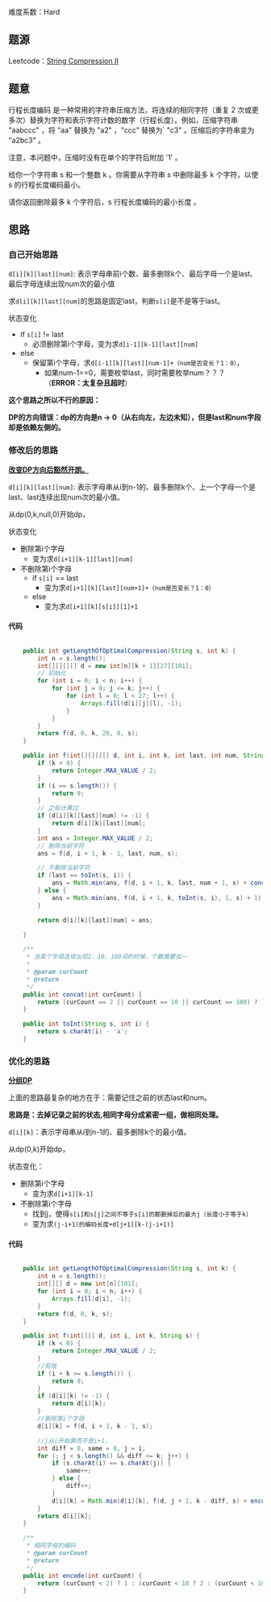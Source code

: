 

难度系数：Hard





## 题源

Leetcode：[String Compression II](https://leetcode.com/contest/weekly-contest-199/problems/string-compression-ii/)  



## 题意

行程长度编码 是一种常用的字符串压缩方法，将连续的相同字符（重复 2 次或更多次）替换为字符和表示字符计数的数字（行程长度）。例如，压缩字符串 "aabccc" ，将 "aa" 替换为 "a2" ，"ccc" 替换为` "c3" 。压缩后的字符串变为 "a2bc3" 。

注意，本问题中，压缩时没有在单个的字符后附加 '1' 。



给你一个字符串 s 和一个整数 k 。你需要从字符串 s 中删除最多 k 个字符，以使 s 的行程长度编码最小。

请你返回删除最多 k 个字符后，s 行程长度编码的最小长度 。



## 思路

### 自己开始思路



`d[i][k][last][num]`: 表示字母串前i个数、最多删除k个、最后字母一个是last、最后字母连续出现num次的最小值

求`d[i][k][last][num]`的思路是固定last，判断`s[i]`是不是等于last。

状态变化

- if `s[i]` != last
  - 必须删除第i个字母，变为求`d[i-1][k-1][last][num]`
- else
  - 保留第i个字母，求`d[i-1][k][last][num-1]+（num是否变长？1：0）`，
    - 如果num-1==0，需要枚举last，同时需要枚举num？？？（**ERROR：太复杂且超时**）



**这个思路之所以不行的原因：**

**DP的方向错误：dp的方向是n -> 0（从右向左，左边未知），但是last和num字段却是依赖左侧的。**



### 修改后的思路

**<u>改变DP方向后豁然开朗。</u>**

`d[i][k][last][num]`: 表示字母串从i到n-1的、最多删除k个、上一个字母一个是last、last连续出现num次的最小值。

从dp(0,k,null,0)开始dp，

状态变化

- 删除第i个字母
  - 变为求`d[i+1][k-1][last][num]`
- 不删除第i个字母
  - if `s[i]` == last
    - 变为求`d[i+1][k][last][num+1]+（num是否变长？1：0）`
  - else
    - 变为求`d[i+1][k][s[i]][1]+1`



#### 代码

```java

    public int getLengthOfOptimalCompression(String s, int k) {
        int n = s.length();
        int[][][][] d = new int[n][k + 1][27][101];
      	// 初始化
        for (int i = 0; i < n; i++) {
            for (int j = 0; j <= k; j++) {
                for (int l = 0; l < 27; l++) {
                    Arrays.fill(d[i][j][l], -1);
                }
            }
        }
        return f(d, 0, k, 26, 0, s);
    }

    public int f(int[][][][] d, int i, int k, int last, int num, String s) {
        if (k < 0) {
            return Integer.MAX_VALUE / 2;
        }
        if (i == s.length()) {
            return 0;
        }
      	// 之前计算过
        if (d[i][k][last][num] != -1) {
            return d[i][k][last][num];
        }
        int ans = Integer.MAX_VALUE / 2;
        // 删除当前字符
        ans = f(d, i + 1, k - 1, last, num, s);

        // 不删除当前字符
        if (last == toInt(s, i)) {
            ans = Math.min(ans, f(d, i + 1, k, last, num + 1, s) + concat(num + 1));
        } else {
            ans = Math.min(ans, f(d, i + 1, k, toInt(s, i), 1, s) + 1);
        }

        return d[i][k][last][num] = ans;

    }

    /**
     * 当某个字母连续出现2、10、100词的时候，个数需要加一
     *
     * @param curCount
     * @return
     */
    public int concat(int curCount) {
        return (curCount == 2 || curCount == 10 || curCount == 100) ? 1 : 0;
    }

    public int toInt(String s, int i) {
        return s.charAt(i) - 'a';
    }
```





### 优化的思路

**<u>分组DP</u>**

上面的思路最复杂的地方在于：需要记住之前的状态last和num。

**思路是：去掉记录之前的状态,相同字母分成紧密一组，做相同处理。**

`d[i][k]`：表示字母串从i到n-1的、最多删除k个的最小值。

从dp(0,k)开始dp，



状态变化：

- 删除第i个字母
  - 变为求`d[i+1][k-1]`
- 不删除第i个字母
  - 找到j，使得`s[i]和s[j]之间不等于s[i]的都删掉后的最大j（长度小于等于k）` 
  - 变为求`(j-i+1)的编码长度+d[j+1][k-(j-i+1)]`



#### 代码

```java

    public int getLengthOfOptimalCompression(String s, int k) {
        int n = s.length();
        int[][] d = new int[n][101];
        for (int i = 0; i < n; i++) {
            Arrays.fill(d[i], -1);
        }
        return f(d, 0, k, s);
    }

    public int f(int[][] d, int i, int k, String s) {
        if (k < 0) {
            return Integer.MAX_VALUE / 2;
        }
        //剪枝
        if (i + k >= s.length()) {
            return 0;
        }
        if (d[i][k] != -1) {
            return d[i][k];
        }
        //删除第i个字母
        d[i][k] = f(d, i + 1, k - 1, s);

        //j从i开始算而不是i+1，
        int diff = 0, same = 0, j = i;
        for (; j < s.length() && diff <= k; j++) {
            if (s.charAt(i) == s.charAt(j)) {
                same++;
            } else {
                diff++;
            }
            d[i][k] = Math.min(d[i][k], f(d, j + 1, k - diff, s) + encode((same)));
        }
        return d[i][k];
    }

    /**
     * 相同字母的编码
     * @param curCount
     * @return
     */
    public int encode(int curCount) {
        return (curCount < 2) ? 1 : (curCount < 10 ? 2 : (curCount < 100 ? 3 : 4));
    }
```









